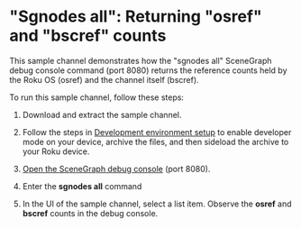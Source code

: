 # "Sgnodes all": Returning "osref" and "bscref" counts

This sample channel demonstrates how the "sgnodes all" SceneGraph debug console command (port 8080) returns the reference counts held by the Roku OS (osref) and the channel itself (bscref).

To run this sample channel, follow these steps:

1. Download and extract the sample channel.

2. Follow the steps in [Development environment setup](https://developer.roku.com/docs/developer-program/getting-started/developer-setup.md) to enable developer mode on your device, archive the files, and then sideload the archive to your Roku device.

3. [Open the SceneGraph debug console](https://developer.roku.com/en-ot/docs/developer-program/debugging/debugging-channels.md#accessing-the-debug-console) (port 8080).

4. Enter the **sgnodes all** command

5. In the UI of the sample channel, select a list item. Observe the **osref** and **bscref** counts in the debug console.
